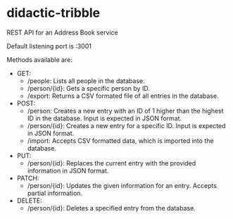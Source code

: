 # didactic-tribble
REST API for an Address Book service

Default listening port is :3001

Methods available are:

* GET:
  * /people: Lists all people in the database.
  * /person/{id}: Gets a specific person by ID.
  * /export: Returns a CSV formated file of all entries in the database.
* POST:
  * /person: Creates a new entry with an ID of 1 higher than the highest ID in the database. Input is expected in JSON format.
  * /person/{id}: Creates a new entry for a specific ID. Input is expected in JSON format.
  * /import: Accepts CSV formatted data, which is imported into the database.
* PUT:
  * /person/{id}: Replaces the current entry with the provided information in JSON format.
* PATCH:
  * /person/{id}: Updates the given information for an entry. Accepts partial information.
* DELETE:
  * /person/{id}: Deletes a specified entry from the database.